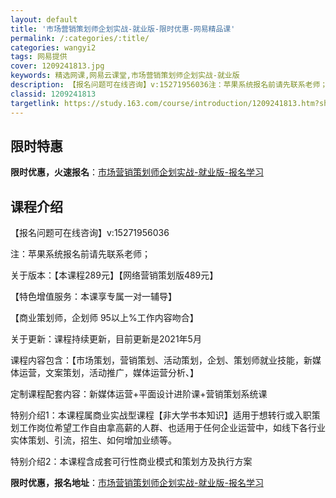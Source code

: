 ```yaml
---
layout: default
title: '市场营销策划师企划实战-就业版-限时优惠-网易精品课'
permalink: /:categories/:title/
categories: wangyi2
tags: 网易提供
cover: 1209241813.jpg
keywords: 精选网课,网易云课堂,市场营销策划师企划实战-就业版
description: 【报名问题可在线咨询】v:15271956036注：苹果系统报名前请先联系老师；关于版本：【本课程289元】【网络营销策
classid: 1209241813
targetlink: https://study.163.com/course/introduction/1209241813.htm?share=1&shareId=1025206652&utm_campaign=share&utm_medium=iphoneShare&utm_source=&utm_u=1025206652
---
```


## 限时特惠

**限时优惠，火速报名**：[市场营销策划师企划实战-就业版-报名学习](https://study.163.com/course/introduction/1209241813.htm?share=1&shareId=1025206652&utm_campaign=share&utm_medium=iphoneShare&utm_source=&utm_u=1025206652)

## 课程介绍

【报名问题可在线咨询】v:15271956036

注：苹果系统报名前请先联系老师；

关于版本：【本课程289元】【网络营销策划版489元】

【特色增值服务：本课享专属一对一辅导】

【商业策划师，企划师 95以上%工作内容吻合】

关于更新：课程持续更新，目前更新是2021年5月

课程内容包含：【市场策划，营销策划、活动策划，企划、策划师就业技能，新媒体运营，文案策划，活动推广，媒体运营分析、】



定制课程配套内容：新媒体运营+平面设计进阶课+营销策划系统课

特别介绍1：本课程属商业实战型课程【非大学书本知识】适用于想转行或入职策划工作岗位希望工作自由拿高薪的人群、也适用于任何企业运营中，如线下各行业实体策划、引流，招生、如何增加业绩等。

特别介绍2：本课程含成套可行性商业模式和策划方及执行方案

**限时优惠，报名地址**：[市场营销策划师企划实战-就业版-报名学习](https://study.163.com/course/introduction/1209241813.htm?share=1&shareId=1025206652&utm_campaign=share&utm_medium=iphoneShare&utm_source=&utm_u=1025206652)

